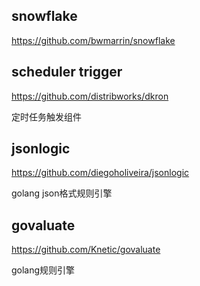 
## snowflake
https://github.com/bwmarrin/snowflake

## scheduler trigger
https://github.com/distribworks/dkron

定时任务触发组件

## jsonlogic
https://github.com/diegoholiveira/jsonlogic

golang json格式规则引擎

## govaluate
https://github.com/Knetic/govaluate

golang规则引擎

